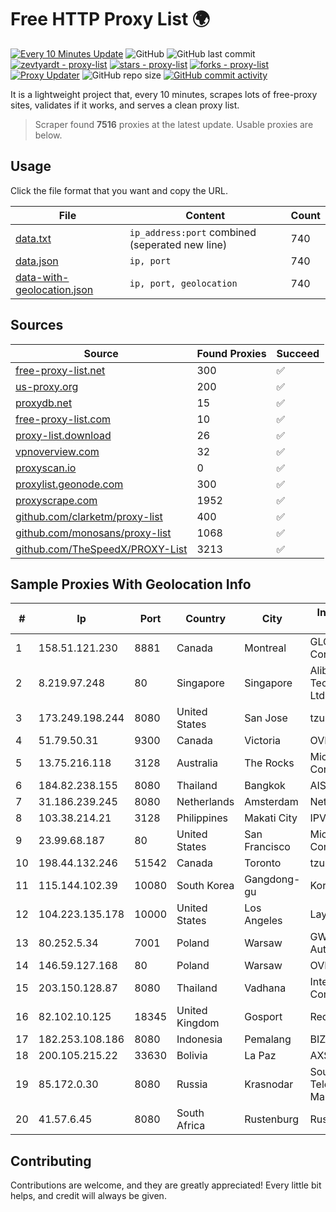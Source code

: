 
# Free HTTP Proxy List 🌍

[![Every 10 Minutes Update](https://github.com/mertguvencli/http-proxy-list/actions/workflows/main.yml/badge.svg?branch=main)](https://github.com/mertguvencli/http-proxy-list/actions/workflows/main.yml)
![GitHub](https://img.shields.io/github/license/mertguvencli/http-proxy-list)
![GitHub last commit](https://img.shields.io/github/last-commit/mertguvencli/http-proxy-list)
[![zevtyardt - proxy-list](https://img.shields.io/static/v1?label=zevtyardt&message=proxy-list&color=blue&logo=github)](https://github.com/zevtyardt/proxy-list "Go to GitHub repo")
[![stars - proxy-list](https://img.shields.io/github/stars/zevtyardt/proxy-list?style=social)](https://github.com/zevtyardt/proxy-list)
[![forks - proxy-list](https://img.shields.io/github/forks/zevtyardt/proxy-list?style=social)](https://github.com/zevtyardt/proxy-list)
[![Proxy Updater](https://github.com/zevtyardt/proxy-list/workflows/Proxy%20Updater/badge.svg)](https://github.com/zevtyardt/proxy-list/actions?query=workflow:"Proxy+Updater")
![GitHub repo size](https://img.shields.io/github/repo-size/zevtyardt/proxy-list)
[![GitHub commit activity](https://img.shields.io/github/commit-activity/m/zevtyardt/proxy-list?logo=commits)](https://github.com/zevtyardt/proxy-list/commits/main)

It is a lightweight project that, every 10 minutes, scrapes lots of free-proxy sites, validates if it works, and serves a clean proxy list.

> Scraper found **7516** proxies at the latest update. Usable proxies are below.

## Usage

Click the file format that you want and copy the URL.

|File|Content|Count|
|----|-------|-----|
|[data.txt](https://raw.githubusercontent.com/mertguvencli/http-proxy-list/main/proxy-list/data.txt)|`ip_address:port` combined (seperated new line)|740|
|[data.json](https://raw.githubusercontent.com/mertguvencli/http-proxy-list/main/proxy-list/data.json)|`ip, port`|740|
|[data-with-geolocation.json](https://raw.githubusercontent.com/mertguvencli/http-proxy-list/main/proxy-list/data-with-geolocation.json)|`ip, port, geolocation`|740|

## Sources

|Source|Found Proxies|Succeed|
|------|-------------|-------|
|[free-proxy-list.net](https://free-proxy-list.net)|300|✅|
|[us-proxy.org](https://www.us-proxy.org)|200|✅|
|[proxydb.net](http://proxydb.net)|15|✅|
|[free-proxy-list.com](https://free-proxy-list.com/?page=&port=&type%5B%5D=http&type%5B%5D=https&up_time=0&search=Search)|10|✅|
|[proxy-list.download](https://www.proxy-list.download/HTTP)|26|✅|
|[vpnoverview.com](https://vpnoverview.com/privacy/anonymous-browsing/free-proxy-servers)|32|✅|
|[proxyscan.io](https://www.proxyscan.io)|0|✅|
|[proxylist.geonode.com](https://proxylist.geonode.com/api/proxy-list?limit=300&page=1&sort_by=lastChecked&sort_type=desc&protocols=http,https)|300|✅|
|[proxyscrape.com](https://api.proxyscrape.com/v2/?request=displayproxies&protocol=http&timeout=10000&country=all&ssl=all&anonymity=all)|1952|✅|
|[github.com/clarketm/proxy-list](https://raw.githubusercontent.com/clarketm/proxy-list/master/proxy-list-raw.txt)|400|✅|
|[github.com/monosans/proxy-list](https://raw.githubusercontent.com/monosans/proxy-list/main/proxies/http.txt)|1068|✅|
|[github.com/TheSpeedX/PROXY-List](https://raw.githubusercontent.com/TheSpeedX/PROXY-List/master/http.txt)|3213|✅|


## Sample Proxies With Geolocation Info

|#|Ip|Port|Country|City|Internet Service Provider|
|-|--|----|-------|----|-------------------------|
|1|158.51.121.230|8881|Canada|Montreal|GLOBALTELEHOST Corp.|
|2|8.219.97.248|80|Singapore|Singapore|Alibaba (US) Technology Co., Ltd.|
|3|173.249.198.244|8080|United States|San Jose|tzulo, inc.|
|4|51.79.50.31|9300|Canada|Victoria|OVH SAS|
|5|13.75.216.118|3128|Australia|The Rocks|Microsoft Corporation|
|6|184.82.238.155|8080|Thailand|Bangkok|AIS-Fibre|
|7|31.186.239.245|8080|Netherlands|Amsterdam|NetSkope Inc|
|8|103.38.214.21|3128|Philippines|Makati City|IPVG|
|9|23.99.68.187|80|United States|San Francisco|Microsoft Corporation|
|10|198.44.132.246|51542|Canada|Toronto|tzulo, inc.|
|11|115.144.102.39|10080|South Korea|Gangdong-gu|Korea Telecom|
|12|104.223.135.178|10000|United States|Los Angeles|LayerHost|
|13|80.252.5.34|7001|Poland|Warsaw|GWNET Autonomus System|
|14|146.59.127.168|80|Poland|Warsaw|OVH SAS|
|15|203.150.128.87|8080|Thailand|Vadhana|Internet Thailand Company Ltd|
|16|82.102.10.125|18345|United Kingdom|Gosport|Redstation Limited|
|17|182.253.108.186|8080|Indonesia|Pemalang|BIZNET|
|18|200.105.215.22|33630|Bolivia|La Paz|AXS Bolivia S. A.|
|19|85.172.0.30|8080|Russia|Krasnodar|Southen Telecommunication Maintainer|
|20|41.57.6.45|8080|South Africa|Rustenburg|Rust Scr|



## Contributing

Contributions are welcome, and they are greatly appreciated! Every
little bit helps, and credit will always be given.

